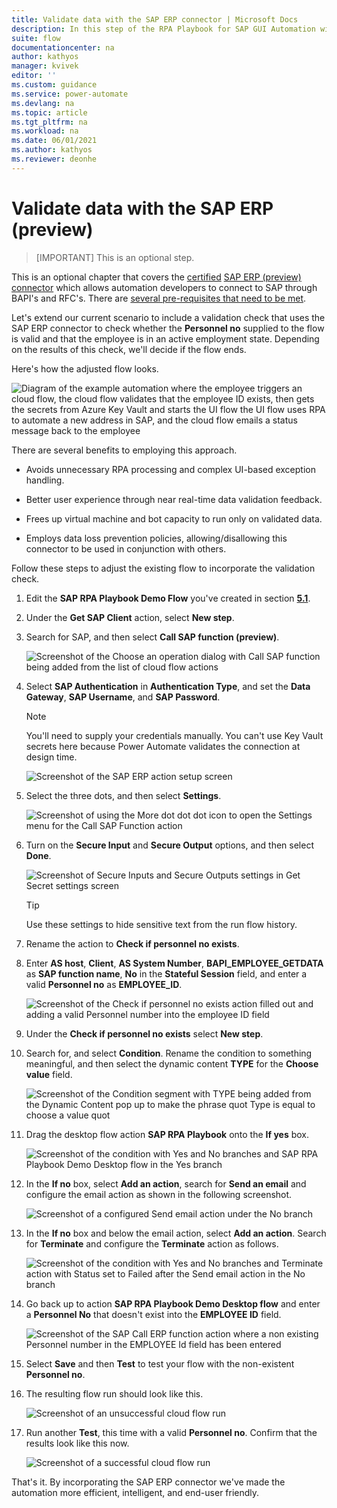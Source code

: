 ```yaml
---
title: Validate data with the SAP ERP connector | Microsoft Docs
description: In this step of the RPA Playbook for SAP GUI Automation with Power Automate tutorial, we do data validation using the certified SAP ERP connector  allows automation developers to connect to SAP through BAPI's and RFC's.
suite: flow
documentationcenter: na
author: kathyos
manager: kvivek
editor: ''
ms.custom: guidance
ms.service: power-automate
ms.devlang: na
ms.topic: article
ms.tgt_pltfrm: na
ms.workload: na
ms.date: 06/01/2021
ms.author: kathyos
ms.reviewer: deonhe
---
```


# Validate data with the SAP ERP (preview)

>[IMPORTANT]
>This is an optional step.

<!--Todo what's BAPI-->
This is an optional chapter that covers the [certified](https://www.sap.com/dmc/exp/2013_09_adpd/enEN/#/solutions?id=s:d0dcda07-de96-4870-bcad-dac797207da5) [SAP ERP (preview) connector](/power-platform-release-plan/2020wave1/cdm-data-integration/sap-erp-connector-power-apps-power-automate) which allows automation developers to connect to SAP through BAPI's and RFC's. There are [several pre-requisites that need to be met](https://powerapps.microsoft.com/blog/introducing-the-sap-erp-connector/).

Let's extend our current scenario to include a validation check that uses the SAP ERP connector to check whether the **Personnel no** supplied to the flow is valid and that the employee is in an active employment state. Depending on the results of this check, we'll decide if the flow ends.

Here's how the adjusted flow looks.

![Diagram of the example automation where the employee triggers an cloud flow, the cloud flow validates that the employee ID exists, then gets the secrets from Azure Key Vault and starts the UI flow the UI flow uses RPA to automate a new address in SAP, and the cloud flow emails a status message back to the employee ](media/diagram-of-example-automation.png)

There are several benefits to employing this approach.

- Avoids unnecessary RPA processing and complex UI-based exception handling.

- Better user experience through near real-time data validation feedback.

- Frees up virtual machine and bot capacity to run only on validated data.

- Employs data loss prevention policies, allowing/disallowing this connector to be used in conjunction with others.

Follow these steps to adjust the existing flow to incorporate the validation check.

<!--todo: check the numbered sections to confirm they are correct-->

1. Edit the **SAP RPA Playbook Demo Flow** you've created in section [**5.1**](#creating-the-api-flow-with-the-power-automate-portal).

1. Under the **Get SAP Client** action, select **New step**.

3. Search for SAP, and then select **Call SAP function (preview)**.

   ![Screenshot of the Choose an operation dialog with Call SAP function being added from the list of cloud flow actions ](media/choose-operation-dialog-with-call-SAP-function.png)

1. Select **SAP Authentication** in  **Authentication Type**, and set the **Data Gateway**, **SAP Username**, and **SAP Password**.

   >[!NOTE]
   >You'll need to supply your credentials manually. You can't use Key Vault secrets here because Power Automate validates the connection at design time.

   ![Screenshot of the SAP ERP action setup screen ](media/SAP-ERP-action-setup.png)

1. Select the three dots, and then select **Settings**.

   ![Screenshot of using the More dot dot dot  icon to open the Settings menu for the Call SAP Function action ](media/using-more-icon-open-settings-for-call-SAP-function-action.png)

1. Turn on the **Secure Input** and **Secure Output** options, and then select **Done**.

   ![Screenshot of Secure Inputs and Secure Outputs settings in Get Secret settings screen ](media/secure-inputs-secure-outputs-get-secret-settings-2.png)

   >[!TIP]
   >Use these settings to hide sensitive text from the run flow history.

1. Rename the action to **Check if personnel no exists**.

1. Enter **AS host**, **Client**, **AS System Number**, **BAPI_EMPLOYEE_GETDATA** as **SAP function name**, **No** in the **Stateful Session** field, and enter a valid **Personnel no** as **EMPLOYEE_ID**.

   ![Screenshot of the Check if personnel no exists action filled out and adding a valid Personnel number into the employee ID field](media/check-if-personnel-no-exists.png)

1. Under the **Check if personnel no exists** select **New step**.

1. Search for, and select **Condition**. Rename the condition to something meaningful, and then select the dynamic content **TYPE** for the **Choose value** field.

   ![Screenshot of the Condition segment with TYPE being added from the Dynamic Content pop up to make the phrase  quot Type is equal to choose a value quot  ](media/condition-segment-with-TYPE-being-added.png)

1. Drag the desktop flow action **SAP RPA Playbook** onto the **If yes** box.

   ![Screenshot of the condition with Yes and No branches and SAP RPA Playbook Demo Desktop flow in the Yes branch ](media/condition-with-yes-no-branches.png)

1. In the **If no** box, select **Add an action**, search for **Send an email** and configure the email action as shown in the following screenshot.

    ![Screenshot of a configured Send email action under the No branch ](media/configured-send-email-action.png)

1. In the **If no** box and below the email action, select **Add an action**. Search for **Terminate** and configure the **Terminate** action as follows.

    ![Screenshot of the condition with Yes and No branches and Terminate action with Status set to Failed after the Send email action in the No branch ](media/condition-with-yes-no-branches-terminate-action.png)

1. Go back up to action **SAP RPA Playbook Demo Desktop flow** and enter a  **Personnel No** that doesn't exist into the **EMPLOYEE ID** field.

    ![Screenshot of the SAP Call ERP function action where a non existing Personnel number in the EMPLOYEE Id field has been entered ](media/SAP-call-ERP-function-action-non-existing-personnel-number.png)

1. Select **Save** and then **Test** to test your flow with the non-existent **Personnel no**.

1. The resulting flow run should look like this.

    ![Screenshot of an unsuccessful cloud flow run ](media/unsuccessful-cloud-flow-run.png)

1. Run another **Test**, this time with a valid **Personnel no**. Confirm that the results look like this now.

    ![Screenshot of a successful cloud flow run ](media/successful-cloud-flow-run.png)

That's it. By incorporating the SAP ERP connector we've made the automation more efficient, intelligent, and end-user friendly.
